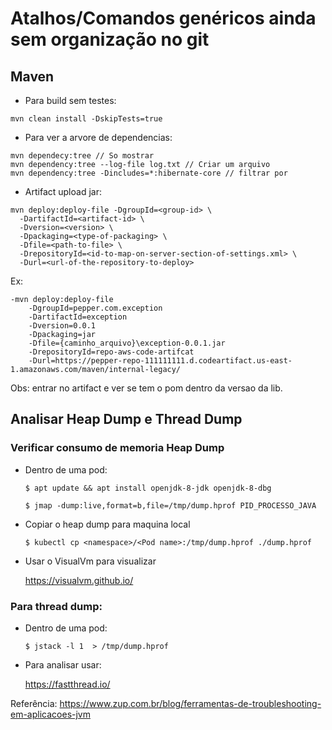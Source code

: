 # Atalhos/Comandos genéricos ainda sem organização no git


## Maven

- Para build sem testes:
 
```
mvn clean install -DskipTests=true
```

- Para ver a arvore de dependencias:

```
mvn dependecy:tree // So mostrar
mvn dependency:tree --log-file log.txt // Criar um arquivo
mvn dependency:tree -Dincludes=*:hibernate-core // filtrar por
```

- Artifact upload jar:

```
mvn deploy:deploy-file -DgroupId=<group-id> \
  -DartifactId=<artifact-id> \
  -Dversion=<version> \
  -Dpackaging=<type-of-packaging> \
  -Dfile=<path-to-file> \
  -DrepositoryId=<id-to-map-on-server-section-of-settings.xml> \
  -Durl=<url-of-the-repository-to-deploy>
```
Ex:
```
-mvn deploy:deploy-file 
	-DgroupId=pepper.com.exception
	-DartifactId=exception 
	-Dversion=0.0.1
	-Dpackaging=jar 
	-Dfile={caminho_arquivo}\exception-0.0.1.jar 
	-DrepositoryId=repo-aws-code-artifcat
	-Durl=https://pepper-repo-111111111.d.codeartifact.us-east-1.amazonaws.com/maven/internal-legacy/
```

Obs: entrar no artifact e ver se tem o pom dentro da versao da lib.

## Analisar Heap Dump e Thread Dump

### Verificar consumo de memoria Heap Dump

 * Dentro de uma pod:

	```$ apt update && apt install openjdk-8-jdk openjdk-8-dbg```

	```$ jmap -dump:live,format=b,file=/tmp/dump.hprof PID_PROCESSO_JAVA```

* Copiar o heap dump para maquina local

	```$ kubectl cp <namespace>/<Pod name>:/tmp/dump.hprof ./dump.hprof```


* Usar o VisualVm para visualizar

	https://visualvm.github.io/

### Para thread dump:

 * Dentro de uma pod:
 
	```$ jstack -l 1  > /tmp/dump.hprof```

 * Para analisar usar: 
 
 	https://fastthread.io/

Referência: https://www.zup.com.br/blog/ferramentas-de-troubleshooting-em-aplicacoes-jvm
